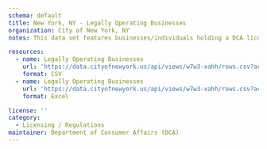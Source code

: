 ```yaml
---
schema: default
title: New York, NY - Legally Operating Businesses
organization: City of New York, NY
notes: This data set features businesses/individuals holding a DCA license so that they may legally operate in New York City. Sightseeing guides and temporary street fair vendors are not included in this data set.

resources:
  - name: Legally Operating Businesses
    url: 'https://data.cityofnewyork.us/api/views/w7w3-xahh/rows.csv?accessType=DOWNLOAD'
    format: CSV
  - name: Legally Operating Businesses
    url: 'https://data.cityofnewyork.us/api/views/w7w3-xahh/rows.csv?accessType=DOWNLOAD&bom=true&format=true'
    format: Excel

license: ''
category:
  - Licensing / Regulations
maintainer: Department of Consumer Affairs (DCA)
---
```

